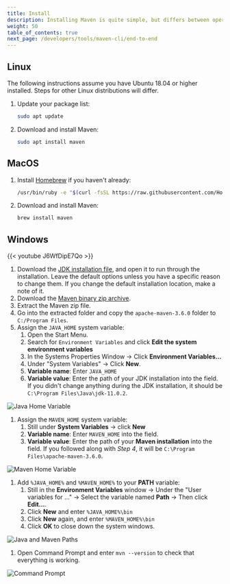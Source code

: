 ```yaml
---
title: Install
description: Installing Maven is quite simple, but differs between operating systems. If these instructions don't work for you check out the Apache Maven website to see detailed instructions for specific operating systems.
weight: 50
table_of_contents: true
next_page: /developers/tools/maven-cli/end-to-end
---
```


## Linux

The following instructions assume you have Ubuntu 18.04 or higher installed. Steps for other Linux distributions will differ.

1. Update your package list:

    ```bash
    sudo apt update
    ```

2. Download and install Maven:

    ```bash
    sudo apt install maven
    ```

## MacOS

1. Install [Homebrew](https://brew.sh/) if you haven't already:

    ```bash
    /usr/bin/ruby -e "$(curl -fsSL https://raw.githubusercontent.com/Homebrew/install/master/install)"
    ```

2. Download and install Maven:

    ```bash
    brew install maven
    ```

## Windows

{{< youtube J6WfDipE7Qo >}}

1. Download the [JDK installation file](https://www.oracle.com/technetwork/java/javase/downloads/jdk11-downloads-5066655.html), and open it to run through the installation. Leave the default options unless you have a specific reason to change them. If you change the default installation location, make a note of it.
2. Download the [Maven binary zip archive](http://apache.mirror.colo-serv.net/maven/maven-3/3.6.0/binaries/apache-maven-3.6.0-bin.zip).
3. Extract the Maven zip file.
4. Go into the extracted folder and copy the `apache-maven-3.6.0` folder to `C:/Program Files`.
5. Assign the `JAVA_HOME` system variable:
   1. Open the Start Menu.
   2. Search for `Environment Variables` and click **Edit the system environment variables**
   3. In the Systems Properties Window → Click **Environment Variables...**
   4. Under "System Variables" →  Click **New**.
   5. **Variable name**: Enter `JAVA_HOME`
   6. **Variable value**: Enter the path of your JDK installation into the field. If you didn't change anything during the JDK installation, it should be `C:\Program Files\Java\jdk-11.0.2`.

![Java Home Variable](/developers/tools/maven-cli/images/java-home-variable.jpg)

1. Assign the `MAVEN_HOME` system variable:
   1. Still under **System Variables** → click **New**
   2. **Variable name**: Enter `MAVEN_HOME` into the field.
   3. **Variable value**: Enter the path of your **Maven installation** into the field. If you followed along with _Step 4_, it will be `C:\Program Files\apache-maven-3.6.0`.

![Maven Home Variable](/developers/tools/maven-cli/images/maven-home-variable.jpg)

1. Add `%JAVA_HOME%` and `%MAVEN_HOME%` to your **PATH** variable:
   1. Still in the **Environment Variables** window → Under the "User variables for ..." → Select the variable named **Path** → Then click **Edit...**.
   2. Click **New** and enter `%JAVA_HOME%\bin`
   3. Click **New** again, and enter `%MAVEN_HOME%\bin`
   4. Click **OK** to close down the system windows.

![Java and Maven Paths](/developers/tools/maven-cli/images/java-and-maven-paths.jpg)

1. Open Command Prompt and enter `mvn --version` to check that everything is working.

![Command Prompt](/developers/tools/maven-cli/images/command-prompt.jpg)
